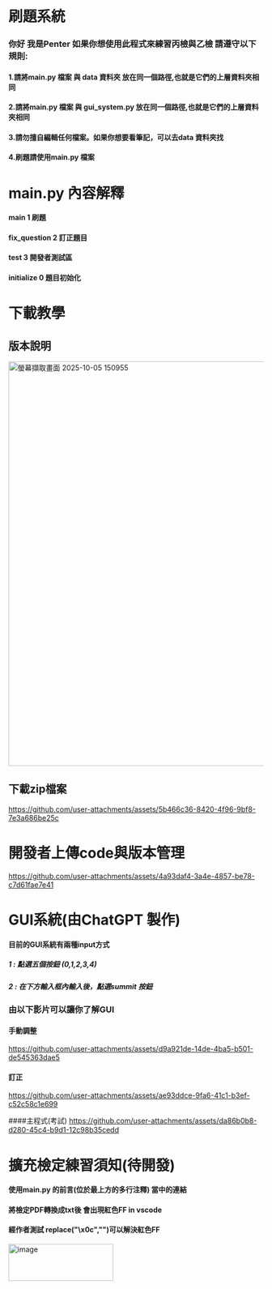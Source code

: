# 刷題系統
### 你好 我是Penter 如果你想使用此程式來練習丙檢與乙檢 請遵守以下規則:
#### 1.請將main.py 檔案 與 data 資料夾 放在同一個路徑,也就是它們的上層資料夾相同
#### 2.請將main.py 檔案 與 gui_system.py 放在同一個路徑,也就是它們的上層資料夾相同
#### 3.請勿擅自編輯任何檔案。如果你想要看筆記，可以去data 資料夾找
#### 4.刷題請使用main.py 檔案




# main.py 內容解釋
#### main 1  刷題
#### fix_question 2  訂正題目
#### test 3   開發者測試區
#### initialize 0  題目初始化

# 下載教學
## 版本說明


<img width="1038" height="799" alt="螢幕擷取畫面 2025-10-05 150955" src="https://github.com/user-attachments/assets/b8b8586f-f9f1-40aa-a6bf-41c6e5922cce" />


## 下載zip檔案


https://github.com/user-attachments/assets/5b466c36-8420-4f96-9bf8-7e3a686be25c


# 開發者上傳code與版本管理


https://github.com/user-attachments/assets/4a93daf4-3a4e-4857-be78-c7d61fae7e41

# GUI系統(由ChatGPT 製作)
#### 目前的GUI系統有兩種input方式
##### 1 : 點選五個按鈕 (0,1,2,3,4)
##### 2 : 在下方輸入框內輸入後，點選summit 按鈕
### 由以下影片可以讓你了解GUI


#### 手動調整
https://github.com/user-attachments/assets/d9a921de-14de-4ba5-b501-de545363dae5


#### 訂正
https://github.com/user-attachments/assets/ae93ddce-9fa6-41c1-b3ef-c52c58c1e699


####主程式(考試)
https://github.com/user-attachments/assets/da86b0b8-d280-45c4-b9d1-12c98b35cedd


# 擴充檢定練習須知(待開發)
#### 使用main.py 的前言(位於最上方的多行注釋) 當中的連結
#### 將檢定PDF轉換成txt後 會出現紅色FF in vscode
#### 經作者測試  replace("\x0c","")可以解決紅色FF
<img width="207" height="73" alt="image" src="https://github.com/user-attachments/assets/50d7453c-d636-4932-aa05-dc2b47ed3f48" />
